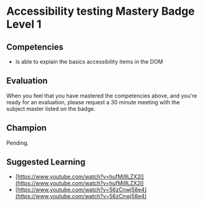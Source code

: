 # Accessibility testing Mastery Badge Level 1

## Competencies

 - Is able to explain the basics accessibility items in the DOM

## Evaluation
When you feel that you have mastered the competencies above, and you're ready for an evaluation, please request a 30 minute meeting with the subject master listed on the badge.

## Champion
Pending.

## Suggested Learning

 - [https://www.youtube.com/watch?v=hufMi9LZX2I](https://www.youtube.com/watch?v=hufMi9LZX2I)
 - [https://www.youtube.com/watch?v=56zCnwj58e4](https://www.youtube.com/watch?v=56zCnwj58e4)